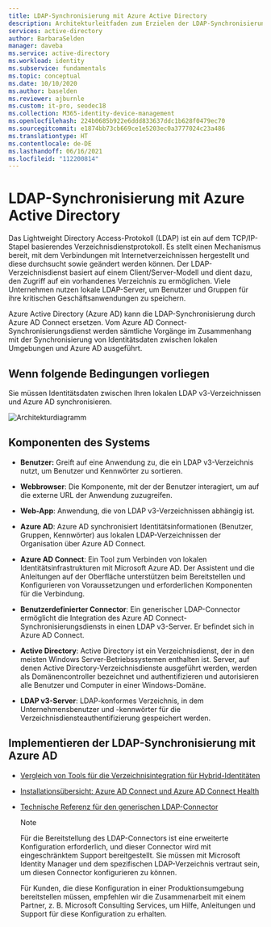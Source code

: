```yaml
---
title: LDAP-Synchronisierung mit Azure Active Directory
description: Architekturleitfaden zum Erzielen der LDAP-Synchronisierung mit Azure Active Directory
services: active-directory
author: BarbaraSelden
manager: daveba
ms.service: active-directory
ms.workload: identity
ms.subservice: fundamentals
ms.topic: conceptual
ms.date: 10/10/2020
ms.author: baselden
ms.reviewer: ajburnle
ms.custom: it-pro, seodec18
ms.collection: M365-identity-device-management
ms.openlocfilehash: 224b0685b922e6ddd833637ddc1b628f0479ec70
ms.sourcegitcommit: e1874bb73cb669ce1e5203ec0a3777024c23a486
ms.translationtype: HT
ms.contentlocale: de-DE
ms.lasthandoff: 06/16/2021
ms.locfileid: "112200814"
---
```

# <a name="ldap-synchronization-with-azure-active-directory"></a>LDAP-Synchronisierung mit Azure Active Directory

Das Lightweight Directory Access-Protokoll (LDAP) ist ein auf dem TCP/IP-Stapel basierendes Verzeichnisdienstprotokoll. Es stellt einen Mechanismus bereit, mit dem Verbindungen mit Internetverzeichnissen hergestellt und diese durchsucht sowie geändert werden können. Der LDAP-Verzeichnisdienst basiert auf einem Client/Server-Modell und dient dazu, den Zugriff auf ein vorhandenes Verzeichnis zu ermöglichen. Viele Unternehmen nutzen lokale LDAP-Server, um Benutzer und Gruppen für ihre kritischen Geschäftsanwendungen zu speichern. 

Azure Active Directory (Azure AD) kann die LDAP-Synchronisierung durch Azure AD Connect ersetzen. Vom Azure AD Connect-Synchronisierungsdienst werden sämtliche Vorgänge im Zusammenhang mit der Synchronisierung von Identitätsdaten zwischen lokalen Umgebungen und Azure AD ausgeführt. 

## <a name="use-when"></a>Wenn folgende Bedingungen vorliegen

Sie müssen Identitätsdaten zwischen Ihren lokalen LDAP v3-Verzeichnissen und Azure AD synchronisieren. 

![Architekturdiagramm](./media/authentication-patterns/ldap-sync.png)

## <a name="components-of-system"></a>Komponenten des Systems

* **Benutzer:** Greift auf eine Anwendung zu, die ein LDAP v3-Verzeichnis nutzt, um Benutzer und Kennwörter zu sortieren.

* **Webbrowser**: Die Komponente, mit der der Benutzer interagiert, um auf die externe URL der Anwendung zuzugreifen.

* **Web-App**: Anwendung, die von LDAP v3-Verzeichnissen abhängig ist.

* **Azure AD**: Azure AD synchronisiert Identitätsinformationen (Benutzer, Gruppen, Kennwörter) aus lokalen LDAP-Verzeichnissen der Organisation über Azure AD Connect. 

* **Azure AD Connect**: Ein Tool zum Verbinden von lokalen Identitätsinfrastrukturen mit Microsoft Azure AD. Der Assistent und die Anleitungen auf der Oberfläche unterstützen beim Bereitstellen und Konfigurieren von Voraussetzungen und erforderlichen Komponenten für die Verbindung. 

* **Benutzerdefinierter Connector**: Ein generischer LDAP-Connector ermöglicht die Integration des Azure AD Connect-Synchronisierungsdiensts in einen LDAP v3-Server. Er befindet sich in Azure AD Connect.

* **Active Directory**: Active Directory ist ein Verzeichnisdienst, der in den meisten Windows Server-Betriebssystemen enthalten ist. Server, auf denen Active Directory-Verzeichnisdienste ausgeführt werden, werden als Domänencontroller bezeichnet und authentifizieren und autorisieren alle Benutzer und Computer in einer Windows-Domäne.

* **LDAP v3-Server**: LDAP-konformes Verzeichnis, in dem Unternehmensbenutzer und -kennwörter für die Verzeichnisdiensteauthentifizierung gespeichert werden.

## <a name="implement-ldap-synchronization-with-azure-ad"></a>Implementieren der LDAP-Synchronisierung mit Azure AD

* [Vergleich von Tools für die Verzeichnisintegration für Hybrid-Identitäten](../hybrid/plan-hybrid-identity-design-considerations-tools-comparison.md) 

* [Installationsübersicht: Azure AD Connect und Azure AD Connect Health](../hybrid/how-to-connect-install-roadmap.md) 

* [Technische Referenz für den generischen LDAP-Connector](/microsoft-identity-manager/reference/microsoft-identity-manager-2016-connector-genericldap) 

   > [!NOTE]
   > Für die Bereitstellung des LDAP-Connectors ist eine erweiterte Konfiguration erforderlich, und dieser Connector wird mit eingeschränktem Support bereitgestellt. Sie müssen mit Microsoft Identity Manager und dem spezifischen LDAP-Verzeichnis vertraut sein, um diesen Connector konfigurieren zu können. 
   >
   > Für Kunden, die diese Konfiguration in einer Produktionsumgebung bereitstellen müssen, empfehlen wir die Zusammenarbeit mit einem Partner, z. B. Microsoft Consulting Services, um Hilfe, Anleitungen und Support für diese Konfiguration zu erhalten.
